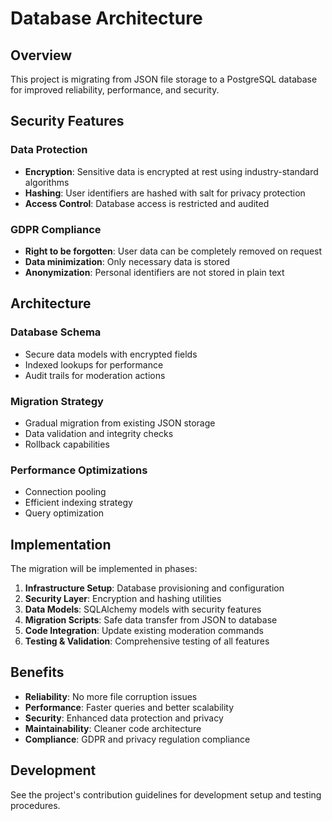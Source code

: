 # Database Architecture

## Overview

This project is migrating from JSON file storage to a PostgreSQL database for improved reliability, performance, and security.

## Security Features

### Data Protection
- **Encryption**: Sensitive data is encrypted at rest using industry-standard algorithms
- **Hashing**: User identifiers are hashed with salt for privacy protection
- **Access Control**: Database access is restricted and audited

### GDPR Compliance
- **Right to be forgotten**: User data can be completely removed on request
- **Data minimization**: Only necessary data is stored
- **Anonymization**: Personal identifiers are not stored in plain text

## Architecture

### Database Schema
- Secure data models with encrypted fields
- Indexed lookups for performance
- Audit trails for moderation actions

### Migration Strategy
- Gradual migration from existing JSON storage
- Data validation and integrity checks
- Rollback capabilities

### Performance Optimizations
- Connection pooling
- Efficient indexing strategy
- Query optimization

## Implementation

The migration will be implemented in phases:

1. **Infrastructure Setup**: Database provisioning and configuration
2. **Security Layer**: Encryption and hashing utilities
3. **Data Models**: SQLAlchemy models with security features
4. **Migration Scripts**: Safe data transfer from JSON to database
5. **Code Integration**: Update existing moderation commands
6. **Testing & Validation**: Comprehensive testing of all features

## Benefits

- **Reliability**: No more file corruption issues
- **Performance**: Faster queries and better scalability
- **Security**: Enhanced data protection and privacy
- **Maintainability**: Cleaner code architecture
- **Compliance**: GDPR and privacy regulation compliance

## Development

See the project's contribution guidelines for development setup and testing procedures.
